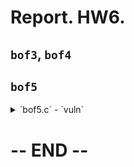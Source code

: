 # Report. HW6.

## `bof3`, `bof4`

## `bof5`

<details>
    <summary>`bof5.c` - `vuln`</summary>
    <p>
        
    ```c
    void vuln() {
        int innocent;
        char buf[BUF_SIZE];
        gets(buf);
        printf("Hello " Y "%s" E "!\n", buf);

        if (innocent == KEY) {
            if (setreuid(1006, 1006)) {
                perror("setuid");
                exit(1);
            }
            if (setregid(1006, 1006)) {
                perror("setgid");
                exit(1);
            }
            system(buf);
        }
    }
    \```

    </p>
</details>

# -- END --

